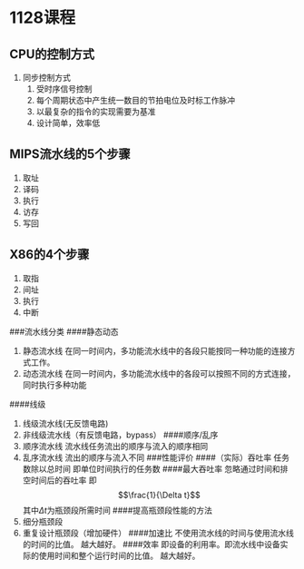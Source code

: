 # 1128课程
## CPU的控制方式
1. 同步控制方式
    1. 受时序信号控制
    1. 每个周期状态中产生统一数目的节拍电位及时标工作脉冲
    1. 以最复杂的指令的实现需要为基准
    1. 设计简单，效率低
## MIPS流水线的5个步骤
1. 取址
1. 译码
1. 执行
1. 访存
1. 写回
## X86的4个步骤
1. 取指
2. 间址
3. 执行
4. 中断

###流水线分类
####静态动态
1. 静态流水线
在同一时间内，多功能流水线中的各段只能按同一种功能的连接方式工作。
2. 动态流水线
在同一时间内，多功能流水线中的各段可以按照不同的方式连接，同时执行多种功能

####线级
1. 线级流水线(无反馈电路)
2. 非线级流水线（有反馈电路，bypass）
####顺序/乱序
1. 顺序流水线
流水线任务流出的顺序与流入的顺序相同
2. 乱序流水线
流出的顺序与流入不同
###性能评价
####（实际）吞吐率
任务数除以总时间
即单位时间执行的任务数
####最大吞吐率
忽略通过时间和排空时间后的吞吐率
即$$\frac{1}{\Delta t}$$
其中$\Delta t$为瓶颈段所需时间
####提高瓶颈段性能的方法
1. 细分瓶颈段
2. 重复设计瓶颈段（增加硬件）
####加速比
不使用流水线的时间与使用流水线的时间的比值。
越大越好。
####效率
即设备的利用率。即流水线中设备实际的使用时间和整个运行时间的比值。
越大越好。
